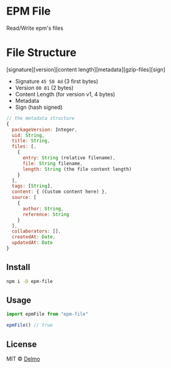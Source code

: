 # EPM File

Read/Write epm's files

# File Structure

[signature][version][content length][metadata][gzip-files][sign]

- Signature `45 50 4d` (3 first bytes)
- Version `00 01` (2 bytes)
- Content Length (for version v1, 4 bytes)
- Metadata
- Sign (hash signed)

```js
// the metadata structure
{
  packageVersion: Integer,
  uid: String,
  title: String,
  files: [,
    {
      entry: String (relative filename),
      file: String filename,
      length: String (the file content length)
    }
  ],
  tags: [String],
  content: { (Custom content here) },
  source: [ 
    { 
      author: String,
      reference: String
    } 
  ],
  collaborators: [],
  createdAt: Date,
  updatedAt: Date
}
```


## Install

```sh
npm i -D epm-file
```

## Usage

```js
import epmFile from "epm-file"

epmFile() // true
```

## License

MIT © [Delmo](http://github.com/Dte-ba)
